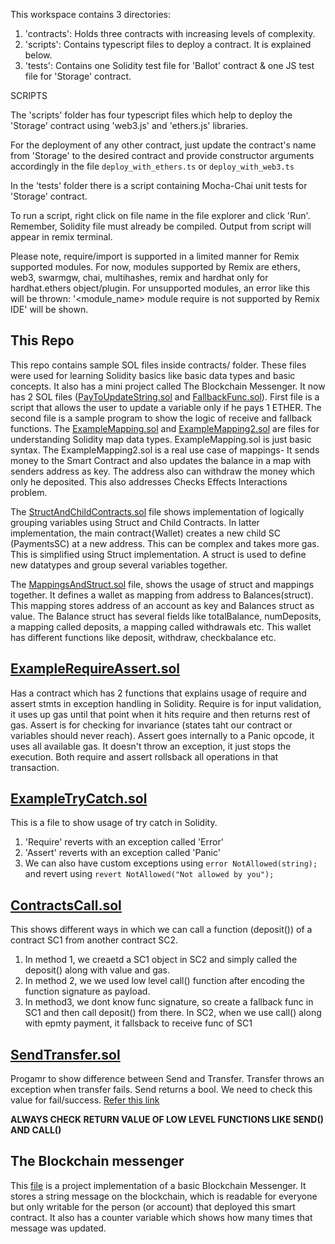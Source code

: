 

This workspace contains 3 directories:

1. 'contracts': Holds three contracts with increasing levels of complexity.
2. 'scripts': Contains  typescript files to deploy a contract. It is explained below.
3. 'tests': Contains one Solidity test file for 'Ballot' contract & one JS test file for 'Storage' contract.

SCRIPTS

The 'scripts' folder has four typescript files which help to deploy the 'Storage' contract using 'web3.js' and 'ethers.js' libraries.

For the deployment of any other contract, just update the contract's name from 'Storage' to the desired contract and provide constructor arguments accordingly 
in the file `deploy_with_ethers.ts` or  `deploy_with_web3.ts`

In the 'tests' folder there is a script containing Mocha-Chai unit tests for 'Storage' contract.

To run a script, right click on file name in the file explorer and click 'Run'. Remember, Solidity file must already be compiled.
Output from script will appear in remix terminal.

Please note, require/import is supported in a limited manner for Remix supported modules.
For now, modules supported by Remix are ethers, web3, swarmgw, chai, multihashes, remix and hardhat only for hardhat.ethers object/plugin.
For unsupported modules, an error like this will be thrown: '<module_name> module require is not supported by Remix IDE' will be shown.
## This Repo
This repo contains sample SOL files inside contracts/ folder. These files were used for learning Solidity basics like basic data types and basic concepts. It also has a mini project called The Blockchain Messenger. It now has 2 SOL files ([PayToUpdateString.sol](contracts/PayToUpdateString.sol) and [FallbackFunc.sol](contracts/FallbackFunc.sol)). First file is a script that allows the user to update a variable only if he pays 1 ETHER. The second file is a sample program to show the logic of receive and fallback functions.
The [ExampleMapping.sol](contracts/ExampleMapping.sol) and [ExampleMapping2.sol](contracts/ExampleMapping2.sol) are files for understanding Solidity map data types. ExampleMapping.sol is just basic syntax. The ExampleMapping2.sol is a real use case of mappings- It sends money to the Smart Contract and also updates the balance in a map with senders address as key. The address also can withdraw the money which only he deposited. This also addresses Checks Effects Interactions problem.

The [StructAndChildContracts.sol](contracts/StructAndChildContracts.sol) file shows implementation of logically grouping variables using Struct and Child Contracts. In latter implementation, the main contract{Wallet) creates a new child SC (PaymentsSC) at a new address. This can be complex and takes more gas.  This is simplified using Struct implementation. A struct is used to define new datatypes and group several variables together. 


The [MappingsAndStruct.sol](contracts/MappingsAndStruct.sol) file, shows the usage of struct and mappings together. It defines a wallet as mapping from address to Balances(struct). This mapping stores address of an account as key and Balances struct as value. The Balance struct has several fields like totalBalance, numDeposits, a mapping called deposits, a mapping called withdrawals etc. This wallet has different functions like deposit, withdraw, checkbalance etc.

## [ExampleRequireAssert.sol](contracts/ExampleRequireAssert.sol)
Has a contract which has 2 functions that explains usage of require and assert stmts in exception handling in Solidity. Require is for input validation, it uses up gas until that point when it hits require and then returns rest of gas. Assert is for checking for invariance (states taht our contract or variables should never reach). Assert goes internally to a Panic opcode, it uses all available gas. It doesn't throw an exception, it just stops the execution.
Both require and assert rollsback all operations in that transaction.

## [ExampleTryCatch.sol](contracts/ExampleTryCatch.sol)
This is a file to show usage of try catch in Solidity.
1. 'Require' reverts with an exception called 'Error'
2. 'Assert' reverts with an exception called 'Panic'
3. We can also have custom exceptions using `error NotAllowed(string);` and revert using `revert NotAllowed("Not allowed by you");`

## [ContractsCall.sol](contracts/ContractsCall.sol)
This shows different ways in which we can call a function (deposit()) of a contract SC1 from another contract SC2.
1. In method 1, we creaetd a SC1 object in SC2 and simply called the deposit() along with value and gas.
2. In method 2, we we used low level call() function after encoding the function signature as payload.
3. In method3, we dont know func signature, so create a fallback func in SC1 and then call deposit() from there. In SC2, when we use call() along with epmty payment, it fallsback to receive func of SC1

## [SendTransfer.sol](contracts/SendTransfer.sol)
Progamr to show difference between Send and Transfer. Transfer throws an exception when transfer fails. Send returns a bool. We need to check this value for fail/success.
[Refer this link](https://ethereum-blockchain-developer.com/2022-04-smart-wallet/07-low-level-calls-in-depth/#difference-send-and-transfer)

**ALWAYS CHECK RETURN VALUE OF LOW LEVEL FUNCTIONS LIKE SEND() AND CALL()** 




## The Blockchain messenger
This [file](contracts/TheBlockchainMessenger.sol) is a project implementation of a basic Blockchain Messenger. It stores a string message on the blockchain, which is readable for everyone but only writable for the person (or account) that deployed this smart contract. It also has a counter variable which shows how many times that message was updated.
